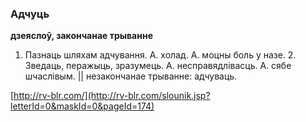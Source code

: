 ### Адчуць
**дзеяслоў, закончанае трыванне**

1. Пазнаць шляхам адчування. А. холад. А. моцны боль у назе. 2. Зведаць, перажыць, зразумець. А. несправядлівасць. А. сябе шчаслівым. || незакончанае трыванне: адчуваць.

<a rel="author">[http://rv-blr.com/](http://rv-blr.com/slounik.jsp?letterId=0&maskId=0&pageId=174)</a>
